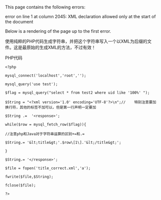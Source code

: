 This page contains the following errors:

error on line 1 at column 2045: XML declaration allowed only at the start of the document

Below is a rendering of the page up to the first error.

使用纯粹的PHP代码生成字符串，并把这个字符串写入一个以XML为后缀的文件。这是最原始的生成XML的方法，不过有效！

PHP代码

`<?php`

`mysql_connect('localhost','root','');`

`mysql_query('use test');`

`$flag = mysql_query("select * from test2 where uid like '100%' ");`

`$String = "<?xml version='1.0' encoding='UTF-8'?>\n";//    特别注意要加换行符，其他的标签不加可以，但是第一行声明一定要加`

`$String .=  '<response>';`

`while($row = mysql_fetch_row($flag)){`

```
//注意php和Java对于字符串运算的区别+=和.=

$String.= '&lt;title&gt;'.$row\[1\].'&lt;/title&gt;';

}
```

`$String.= '</response>';`

`$file = fopen('title_correct.xml','a');`

`fwrite($file,$String);`

`fclose($file);`

`?>`

